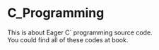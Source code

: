 # C_Programming  
This is about Eager C` programming source code.   
You could find all of these codes at book.
